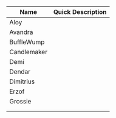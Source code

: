 | Name        | Quick Description |
| ----------- | ----------------- |
| Aloy        |                   |
| Avandra     |                   |
| BuffleWump  |                   |
| Candlemaker |                   |
| Demi        |                   |
| Dendar      |                   |
| Dimitrius   |                   |
| Erzof       |                   |
| Grossie     |                   |
|             |                   |
|             |                   |
